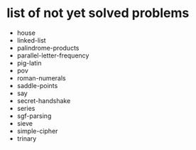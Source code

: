 # list of not yet solved problems

* house
* linked-list
* palindrome-products
* parallel-letter-frequency
* pig-latin
* pov
* roman-numerals
* saddle-points
* say
* secret-handshake
* series
* sgf-parsing
* sieve
* simple-cipher
* trinary

